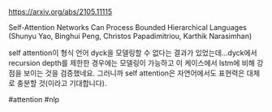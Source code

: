 https://arxiv.org/abs/2105.11115

Self-Attention Networks Can Process Bounded Hierarchical Languages (Shunyu Yao, Binghui Peng, Christos Papadimitriou, Karthik Narasimhan)

self attention이 형식 언어 dyck을 모델링할 수 없다는 결과가 있었는데...dyck에서 recursion depth를 제한한 경우에는 모델링이 가능하고 이 케이스에서 lstm에 비해 강점을 보이는 것을 검증했네요. 그러니까 self attention은 자연어에서도 표현력은 대체로 충분할 것(이라고 기대합니다).

#attention #nlp 